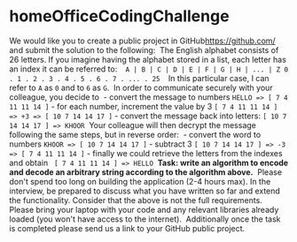 # homeOfficeCodingChallenge

We would like you to create a public project in GitHub<https://github.com/> and submit the solution to the following:  The English alphabet consists of 26 letters. If you imagine having the alphabet stored in a list, each letter has an index it can be referred to: ​ ``` A | B | C | D | E | F | G | H | ... | Z 0 . 1 . 2 . 3 . 4 . 5 . 6 . 7 . ... . 25 ``` ​ In this particular case, I can refer to `A` as `0` and to `6` as `G`. ​ In order to communicate securely with your colleague, you decide to ​ - convert the message to numbers `HELLO => [ 7 4 11 11 14 ]` - for each number, increment the value by 3 `[ 7 4 11 11 14 ] => +3 => [ 10 7 14 14 17 ]` - convert the message back into letters: `[ 10 7 14 14 17 ] => KHOOR` ​ Your colleague will then decrypt the message following the same steps, but in reverse order: ​ - convert the word to numbers `KHOOR => [ 10 7 14 14 17 ]` - subtract 3 `[ 10 7 14 14 17 ] => -3 => [ 7 4 11 11 14 ]` - finally we could retrieve the letters from the indexes and obtain ` [ 7 4 11 11 14 ] => HELLO` ​ **Task: write an algorithm to encode and decode an arbitrary string according to the algorithm above.**  Please don't spend too long on building the application (2-4 hours max). In the interview, be prepared to discuss what you have written so far and extend the functionality. Consider that the above is not the full requirements.
 Please bring your laptop with your code and any relevant libraries already loaded (you won't have access to the internet).  Additionally once the task is completed please send us a link to your GitHub public project.
